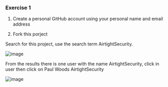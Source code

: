 ### Exercise 1 ###

1. Create a personal GitHub account using your personal name and email address

2. Fork this porject

Search for this project, use the search term AirtightSecurity.

![image](https://i.ibb.co/WcXm0tg/118736704-8ddafe80-b886-11eb-8e84-4b4cb737d248.png)

From the results there is one user with the name AirtightSecurity, click in user then click on Paul Woods AirtightSecurity

![image](https://i.ibb.co/8MJyCym/Click-on-Airtight-Security.png)


